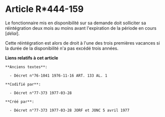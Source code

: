 # Article R*444-159

Le fonctionnaire mis en disponibilité sur sa demande doit solliciter sa réintégration deux mois au moins avant l'expiration
de la période en cours [*délai*].

Cette réintégration est alors de droit à l'une des trois premières vacances si la durée de la disponibilité n'a pas excédé
trois années.

**Liens relatifs à cet article**

	**Anciens textes**:

	  - Décret n°76-1041 1976-11-16 ART. 133 AL. 1

	**Codifié par**:

	  - Décret n°77-373 1977-03-28

	**Créé par**:

	  - Décret n°77-373 1977-03-28 JORF et JONC 5 avril 1977
